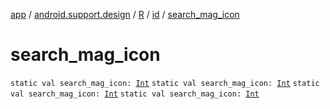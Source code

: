 [app](../../../index.md) / [android.support.design](../../index.md) / [R](../index.md) / [id](index.md) / [search_mag_icon](.)

# search_mag_icon

`static val search_mag_icon: `[`Int`](https://kotlinlang.org/api/latest/jvm/stdlib/kotlin/-int/index.html)
`static val search_mag_icon: `[`Int`](https://kotlinlang.org/api/latest/jvm/stdlib/kotlin/-int/index.html)
`static val search_mag_icon: `[`Int`](https://kotlinlang.org/api/latest/jvm/stdlib/kotlin/-int/index.html)
`static val search_mag_icon: `[`Int`](https://kotlinlang.org/api/latest/jvm/stdlib/kotlin/-int/index.html)